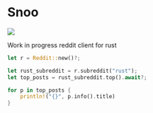 # Snoo


[![](https://img.shields.io/crates/v/fuzz?style=for-the-badge)](https://crates.io/crates/snoo)

Work in progress reddit client for rust

```Rust
let r = Reddit::new()?;

let rust_subreddit = r.subreddit("rust");
let top_posts = rust_subreddit.top().await?;

for p in top_posts {
    println!("{}", p.info().title)
}
```